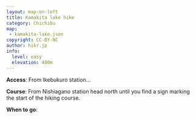```yaml
---
layout: map-on-left
title: Kamakita lake hike
category: Chichibu
map: 
 - kamakita-lake.json
copyright: CC-BY-NC
author: hikr.jp
info:
  level: easy
  elevation: 400m
---
```


**Access**:
From Ikebukuro station...

**Course**:
From Nishiagano station head north until you find a sign marking the start of the hiking course. 

**When to go**:
